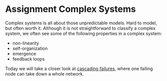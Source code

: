 # Assignment Complex Systems
Complex systems is all about those unpredictable models. Hard to model, but
often worth it. Although it is not straightforward to classify a complex system,
we often see some of the following properties in a complex system:

- non-linearity
- self-organization
- emergence
- feedback loops

Today we will take a closer look at [cascading failures](https://en.wikipedia.org/wiki/Cascading_failure),
where one failing node can take down a whole network.
